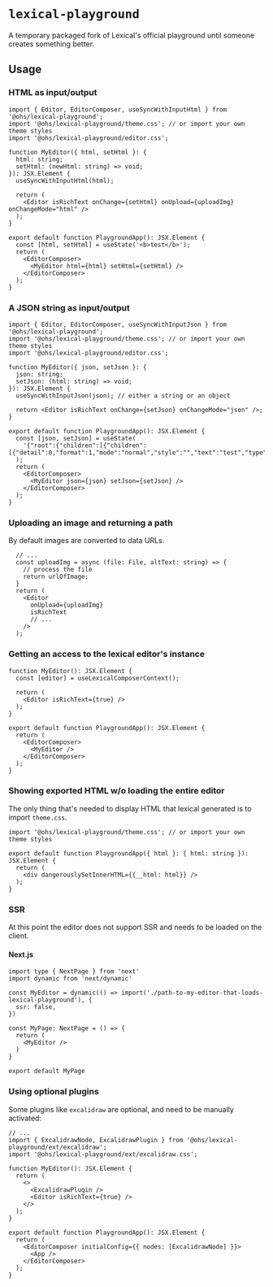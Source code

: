 # `lexical-playground`

A temporary packaged fork of Lexical's official playground until someone creates something better.

## Usage
### HTML as input/output

```tsx
import { Editor, EditorComposer, useSyncWithInputHtml } from '@ohs/lexical-playground';
import '@ohs/lexical-playground/theme.css'; // or import your own theme styles
import '@ohs/lexical-playground/editor.css';

function MyEditor({ html, setHtml }: {
  html: string;
  setHtml: (newHtml: string) => void;
}): JSX.Element {
  useSyncWithInputHtml(html);

  return (
    <Editor isRichText onChange={setHtml} onUpload={uploadImg} onChangeMode="html" />
  );
}

export default function PlaygroundApp(): JSX.Element {
  const [html, setHtml] = useState('<b>test</b>');
  return (
    <EditorComposer>
      <MyEditor html={html} setHtml={setHtml} />
    </EditorComposer>
  );
}
```

### A JSON string as input/output

```tsx
import { Editor, EditorComposer, useSyncWithInputJson } from '@ohs/lexical-playground';
import '@ohs/lexical-playground/theme.css'; // or import your own theme styles
import '@ohs/lexical-playground/editor.css';

function MyEditor({ json, setJson }: {
  json: string;
  setJson: (html: string) => void;
}): JSX.Element {
  useSyncWithInputJson(json); // either a string or an object

  return <Editor isRichText onChange={setJson} onChangeMode="json" />;
}

export default function PlaygroundApp(): JSX.Element {
  const [json, setJson] = useState(
    '{"root":{"children":[{"children":[{"detail":0,"format":1,"mode":"normal","style":"","text":"test","type":"text","version":1}],"direction":"ltr","format":"","indent":0,"type":"paragraph","version":1}],"direction":"ltr","format":"","indent":0,"type":"root","version":1}}',
  );
  return (
    <EditorComposer>
      <MyEditor json={json} setJson={setJson} />
    </EditorComposer>
  );
}
```

### Uploading an image and returning a path
By default images are converted to data URLs.
```tsx
  // ...
  const uploadImg = async (file: File, altText: string) => {
    // process the file
    return urlOfImage;
  }
  return (
    <Editor 
      onUpload={uploadImg}  
      isRichText
      // ...
    />
  );
```

### Getting an access to the lexical editor's instance
```tsx
function MyEditor(): JSX.Element {
  const [editor] = useLexicalComposerContext();

  return (
    <Editor isRichText={true} />
  );
}

export default function PlaygroundApp(): JSX.Element {
  return (
    <EditorComposer>
      <MyEditor />
    </EditorComposer>
  );
}
```

### Showing exported HTML w/o loading the entire editor
The only thing that's needed to display HTML that lexical generated is to import `theme.css`.

```tsx
import '@ohs/lexical-playground/theme.css'; // or import your own theme styles

export default function PlaygroundApp({ html }: { html: string }): JSX.Element {
  return (
    <div dangerouslySetInnerHTML={{__html: html}} />
  );
}
```

### SSR
At this point the editor does not support SSR and needs to be loaded on the client.
#### Next.js
```tsx
import type { NextPage } from 'next'
import dynamic from 'next/dynamic'

const MyEditor = dynamic(() => import('./path-to-my-editor-that-loads-lexical-playground'), {
  ssr: false,
})

const MyPage: NextPage = () => {
  return (
    <MyEditor />
  )
}

export default MyPage
```

### Using optional plugins
Some plugins like `excalidraw` are optional, and need to be manually activated:

```tsx
// ...
import { ExcalidrawNode, ExcalidrawPlugin } from '@ohs/lexical-playground/ext/excalidraw';
import '@ohs/lexical-playground/ext/excalidraw.css';

function MyEditor(): JSX.Element {
  return (
    <>
      <ExcalidrawPlugin />
      <Editor isRichText={true} />
    </>
  );
}

export default function PlaygroundApp(): JSX.Element {
  return (
    <EditorComposer initialConfig={{ nodes: [ExcalidrawNode] }}>
      <App />
    </EditorComposer>
  );
}
```
